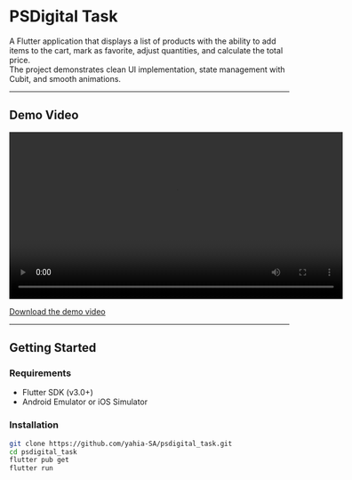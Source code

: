 # PSDigital Task

A Flutter application that displays a list of products with the ability to add items to the cart, mark as favorite, adjust quantities, and calculate the total price.  
The project demonstrates clean UI implementation, state management with Cubit, and smooth animations.

---

## Demo Video

<video src="screen%20video/psdigital_task_video.mp4" controls width="600">
  Demo Video
</video>

[Download the demo video](screen%20video/psdigital_task_video.mp4)

---

## Getting Started

### Requirements
- Flutter SDK (v3.0+)
- Android Emulator or iOS Simulator

### Installation
```bash
git clone https://github.com/yahia-SA/psdigital_task.git
cd psdigital_task
flutter pub get
flutter run
